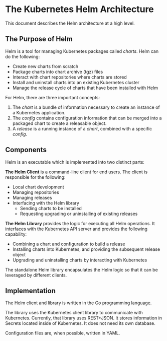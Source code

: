 # The Kubernetes Helm Architecture

This document describes the Helm architecture at a high level.

## The Purpose of Helm

Helm is a tool for managing Kubernetes packages called _charts_. Helm
can do the following:

- Create new charts from scratch
- Package charts into chart archive (tgz) files
- Interact with chart repositories where charts are stored
- Install and uninstall charts into an existing Kubernetes cluster
- Manage the release cycle of charts that have been installed with Helm

For Helm, there are three important concepts:

1. The _chart_ is a bundle of information necessary to create an
   instance of a Kubernetes application.
2. The _config_ contains configuration information that can be merged
   into a packaged chart to create a releasable object.
3. A _release_ is a running instance of a _chart_, combined with a
   specific _config_.

## Components

Helm is an executable which is implemented into two distinct parts:

**The Helm Client** is a command-line client for end users. The client
is responsible for the following:

- Local chart development
- Managing repositories
- Managing releases
- Interfacing with the Helm library
  - Sending charts to be installed
  - Requesting upgrading or uninstalling of existing releases

**The Helm Library** provides the logic for executing all Helm operations.
It interfaces with the Kubernetes API server and provides the following capability:

- Combining a chart and configuration to build a release
- Installing charts into Kubernetes, and providing the subsequent release object
- Upgrading and uninstalling charts by interacting with Kubernetes

The standalone Helm library encapsulates the Helm logic so that it can be leveraged by different clients.

## Implementation

The Helm client and library is written in the Go programming language.

The library uses the Kubernetes client library to communicate with Kubernetes. Currently,
that library uses REST+JSON. It stores information in Secrets located inside of Kubernetes.
It does not need its own database.

Configuration files are, when possible, written in YAML.
